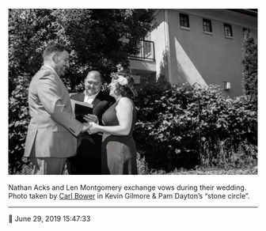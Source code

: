 ![Nathan Acks and Len Montgomery exchange vows](assets/81f7f216c3311a783746b20a1abcce43.webp)

Nathan Acks and Len Montgomery exchange vows during their wedding. Photo taken by [Carl Bower](http://carlbowerphotos.com/) in Kevin Gilmore & Pam Dayton’s “stone circle”.

- - - -

📅 June 29, 2019 15:47:33
